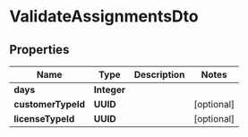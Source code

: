

# ValidateAssignmentsDto


## Properties

| Name | Type | Description | Notes |
|------------ | ------------- | ------------- | -------------|
|**days** | **Integer** |  |  |
|**customerTypeId** | **UUID** |  |  [optional] |
|**licenseTypeId** | **UUID** |  |  [optional] |



